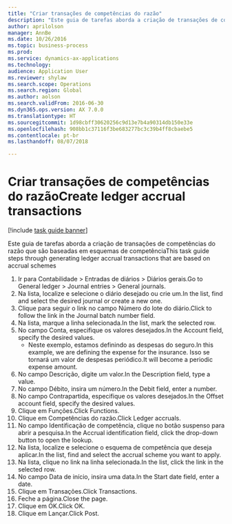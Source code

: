 ```yaml
--- 
title: "Criar transações de competências do razão"
description: "Este guia de tarefas aborda a criação de transações de competências do razão que são baseadas em esquemas de competência."
author: aprilolson
manager: AnnBe
ms.date: 10/26/2016
ms.topic: business-process
ms.prod: 
ms.service: dynamics-ax-applications
ms.technology: 
audience: Application User
ms.reviewer: shylaw
ms.search.scope: Operations
ms.search.region: Global
ms.author: aolson
ms.search.validFrom: 2016-06-30
ms.dyn365.ops.version: AX 7.0.0
ms.translationtype: HT
ms.sourcegitcommit: 1d98cbff30620256c9d13e7b4a90314db150e33e
ms.openlocfilehash: 908bb1c37116f3be683277bc3c39b4ff8cbaebe5
ms.contentlocale: pt-br
ms.lasthandoff: 08/07/2018

---
```

# <a name="create-ledger-accrual-transactions"></a><span data-ttu-id="1d7ee-103">Criar transações de competências do razão</span><span class="sxs-lookup"><span data-stu-id="1d7ee-103">Create ledger accrual transactions</span></span>

[!include [task guide banner](../../includes/task-guide-banner.md)]

<span data-ttu-id="1d7ee-104">Este guia de tarefas aborda a criação de transações de competências do razão que são baseadas em esquemas de competência</span><span class="sxs-lookup"><span data-stu-id="1d7ee-104">This task guide steps through generating ledger accrual transactions that are based on accrual schemes</span></span>

1. <span data-ttu-id="1d7ee-105">Ir para Contabilidade > Entradas de diários > Diários gerais.</span><span class="sxs-lookup"><span data-stu-id="1d7ee-105">Go to General ledger > Journal entries > General journals.</span></span>
2. <span data-ttu-id="1d7ee-106">Na lista, localize e selecione o diário desejado ou crie um.</span><span class="sxs-lookup"><span data-stu-id="1d7ee-106">In the list, find and select the desired journal or create a new one.</span></span>
3. <span data-ttu-id="1d7ee-107">Clique para seguir o link no campo Número do lote do diário.</span><span class="sxs-lookup"><span data-stu-id="1d7ee-107">Click to follow the link in the Journal batch number field.</span></span>
4. <span data-ttu-id="1d7ee-108">Na lista, marque a linha selecionada.</span><span class="sxs-lookup"><span data-stu-id="1d7ee-108">In the list, mark the selected row.</span></span>
5. <span data-ttu-id="1d7ee-109">No campo Conta, especifique os valores desejados.</span><span class="sxs-lookup"><span data-stu-id="1d7ee-109">In the Account field, specify the desired values.</span></span>
    * <span data-ttu-id="1d7ee-110">Neste exemplo, estamos definindo as despesas do seguro.</span><span class="sxs-lookup"><span data-stu-id="1d7ee-110">In this example, we are defining the expense for the insurance.</span></span> <span data-ttu-id="1d7ee-111">Isso se tornará um valor de despesas periódico.</span><span class="sxs-lookup"><span data-stu-id="1d7ee-111">It will become a periodic expense amount.</span></span>  
6. <span data-ttu-id="1d7ee-112">No campo Descrição, digite um valor.</span><span class="sxs-lookup"><span data-stu-id="1d7ee-112">In the Description field, type a value.</span></span>
7. <span data-ttu-id="1d7ee-113">No campo Débito, insira um número.</span><span class="sxs-lookup"><span data-stu-id="1d7ee-113">In the Debit field, enter a number.</span></span>
8. <span data-ttu-id="1d7ee-114">No campo Contrapartida, especifique os valores desejados.</span><span class="sxs-lookup"><span data-stu-id="1d7ee-114">In the Offset account field, specify the desired values.</span></span>
9. <span data-ttu-id="1d7ee-115">Clique em Funções.</span><span class="sxs-lookup"><span data-stu-id="1d7ee-115">Click Functions.</span></span>
10. <span data-ttu-id="1d7ee-116">Clique em Competências do razão.</span><span class="sxs-lookup"><span data-stu-id="1d7ee-116">Click Ledger accruals.</span></span>
11. <span data-ttu-id="1d7ee-117">No campo Identificação de competência, clique no botão suspenso para abrir a pesquisa.</span><span class="sxs-lookup"><span data-stu-id="1d7ee-117">In the Accrual identification field, click the drop-down button to open the lookup.</span></span>
12. <span data-ttu-id="1d7ee-118">Na lista, localize e selecione o esquema de competência que deseja aplicar.</span><span class="sxs-lookup"><span data-stu-id="1d7ee-118">In the list, find and select the accrual scheme you want to apply.</span></span>
13. <span data-ttu-id="1d7ee-119">Na lista, clique no link na linha selecionada.</span><span class="sxs-lookup"><span data-stu-id="1d7ee-119">In the list, click the link in the selected row.</span></span>
14. <span data-ttu-id="1d7ee-120">No campo Data de início, insira uma data.</span><span class="sxs-lookup"><span data-stu-id="1d7ee-120">In the Start date field, enter a date.</span></span>
15. <span data-ttu-id="1d7ee-121">Clique em Transações.</span><span class="sxs-lookup"><span data-stu-id="1d7ee-121">Click Transactions.</span></span>
16. <span data-ttu-id="1d7ee-122">Feche a página.</span><span class="sxs-lookup"><span data-stu-id="1d7ee-122">Close the page.</span></span>
17. <span data-ttu-id="1d7ee-123">Clique em OK.</span><span class="sxs-lookup"><span data-stu-id="1d7ee-123">Click OK.</span></span>
18. <span data-ttu-id="1d7ee-124">Clique em Lançar.</span><span class="sxs-lookup"><span data-stu-id="1d7ee-124">Click Post.</span></span>


